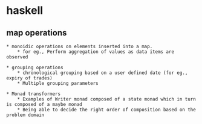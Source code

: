 haskell
=======

map operations
--------------
	* monoidic operations on elements inserted into a map. 
		* for eg., Perform aggregation of values as data items are observed

	* grouping operations
		* chronological grouping based on a user defined date (for eg., expiry of trades)
		* Multiple grouping parameters

	* Monad transformers
		* Examples of Writer monad composed of a state monad which in turn is composed of a maybe monad
		* Being able to decide the right order of composition based on the problem domain
